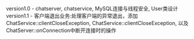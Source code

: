 version1.0 - chatserver, chatservice, MySQL连接与线程安全, User类设计 
version1.1 - 客户端退出业务:处理客户端的异常退出，添加ChatService::clientCloseException, ChatService::clientCloseException, 以及ChatServer::onConnection中断开连接时的操作


